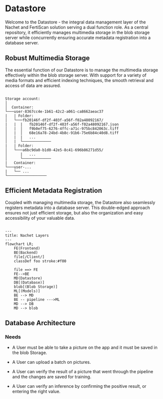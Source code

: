# Datastore

Welcome to the Datastore - the integral data management layer of the
Nachet and FertiScan solution serving a dual function role. As a central repository, it
efficiently manages multimedia storage in the blob storage server while
concurrently ensuring accurate metadata registration into a database server.

## Robust Multimedia Storage

The essential function of our Datastore is to manage the multimedia storage
effectively within the blob storage server. With support for a variety of media
formats and efficient indexing techniques, the smooth retrieval and access of
data are assured.

```Structure

Storage account:
│     
│  Container:
└───user-8367cc4e-1b61-42c2-a061-ca8662aeac37
|   | Folder:
│   └───fb20146f-df2f-403f-a56f-f02a48092167/
|   |  |   fb20146f-df2f-403f-a56f-f02a48092167.json
│   |  │   f9b0ef75-6276-4ffc-a71c-975bc842063c.tiff
│   |  │   68e16a78-24bd-4b8c-91b6-75e6b84c40d8.tiff
│   |  |   ...
│   |  └─────────────
|   | Folder:
│   └───a6bc9da0-b1d0-42e5-8c41-696b86271d55/
│      |   ...
│      └─────────────
|   Container:
└───user-...
|   └── ...
└──────────────────

```

## Efficient Metadata Registration

Coupled with managing multimedia storage, the Datastore also seamlessly
registers metadata into a database server. This double-edged approach ensures
not just efficient storage, but also the organization and easy accessibility of
your valuable data.

``` mermaid

---
title: Nachet Layers
---
flowchart LR;
    FE(Frontend)
    BE(Backend)
    file[/Client/]
    classDef foo stroke:#f00

    file ==> FE
    FE-->BE
    MD(Datastore)
    DB[(Database)] 
    blob[(Blob Storage)]
    ML[(Models)]
    BE --> MD
    BE -- pipeline --->ML
    MD --> DB
    MD --> blob

```

## Database Architecture
  
### Needs

- A User must be able to take a picture on the app and it must be saved in the
  blob Storage.

- A User can upload a batch on pictures.

- A User can verify the result of a picture that went through the pipeline and
  the changes are saved for training.

- A User can verify an inference by confirming the positive result, or entering
  the right value.
